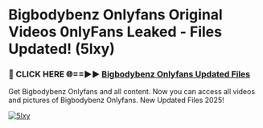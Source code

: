 # Bigbodybenz Onlyfans Original Videos 0nlyFans Leaked - Files Updated! (5lxy)

<h3>🔴 CLICK HERE 🌐==►► <a href="https://tinyurl.com/ehrbuxhb" rel="nofollow">Bigbodybenz Onlyfans Updated Files</a></h3>

Get Bigbodybenz Onlyfans and all content. Now you can access all videos and pictures of Bigbodybenz Onlyfans. New Updated Files 2025!

[![5lxy](https://i.imgur.com/lVYEuWS.gif)](https://tinyurl.com/ehrbuxhb)
